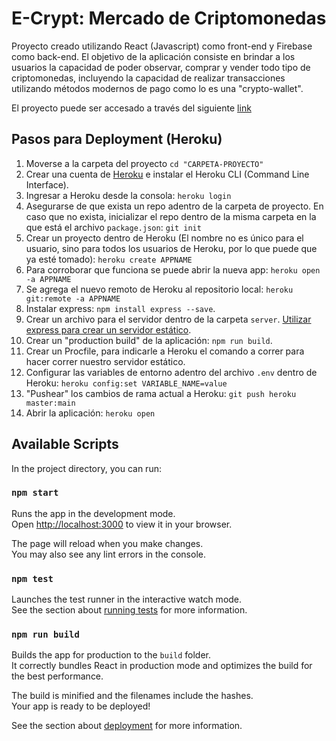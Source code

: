 # E-Crypt: Mercado de Criptomonedas

Proyecto creado utilizando React (Javascript) como front-end y Firebase como back-end. El objetivo de la aplicación consiste en brindar a los usuarios la capacidad de poder observar, comprar y vender todo tipo de criptomonedas, incluyendo la capacidad de realizar transacciones utilizando métodos modernos de pago como lo es una "crypto-wallet".

El proyecto puede ser accesado a través del siguiente [link](https://ecrypt-nc-g63.herokuapp.com/)

## Pasos para Deployment (Heroku)

1. Moverse a la carpeta del proyecto `cd "CARPETA-PROYECTO"`
2. Crear una cuenta de [Heroku](https://id.heroku.com/login) e instalar el Heroku CLI (Command Line Interface).
3. Ingresar a Heroku desde la consola: `heroku login`
4. Asegurarse de que exista un repo adentro de la carpeta de proyecto. En caso que no exista, inicializar el repo dentro de la misma carpeta en la que está el archivo `package.json`: `git init`
5. Crear un proyecto dentro de Heroku (El nombre no es único para el usuario, sino para todos los usuarios de Heroku, por lo que puede que ya esté tomado): `heroku create APPNAME`
6. Para corroborar que funciona se puede abrir la nueva app: `heroku open -a APPNAME`
7. Se agrega el nuevo remoto de Heroku al repositorio local: `heroku git:remote -a APPNAME`
8. Instalar express: `npm install express --save`.
9. Crear un archivo para el servidor dentro de la carpeta `server`. [Utilizar express para crear un servidor estático](https://betterprogramming.pub/how-to-deploy-your-react-app-to-heroku-aedc28b218ae).
10. Crear un "production build" de la aplicación: `npm run build`.
11. Crear un Procfile, para indicarle a Heroku el comando a correr para hacer correr nuestro servidor estático.
12. Configurar las variables de entorno adentro del archivo `.env` dentro de Heroku: `heroku config:set VARIABLE_NAME=value`
13. "Pushear" los cambios de rama actual a Heroku: `git push heroku master:main`
14. Abrir la aplicación: `heroku open`

## Available Scripts

In the project directory, you can run:

### `npm start`

Runs the app in the development mode.\
Open [http://localhost:3000](http://localhost:3000) to view it in your browser.

The page will reload when you make changes.\
You may also see any lint errors in the console.

### `npm test`

Launches the test runner in the interactive watch mode.\
See the section about [running tests](https://facebook.github.io/create-react-app/docs/running-tests) for more information.

### `npm run build`

Builds the app for production to the `build` folder.\
It correctly bundles React in production mode and optimizes the build for the best performance.

The build is minified and the filenames include the hashes.\
Your app is ready to be deployed!

See the section about [deployment](https://facebook.github.io/create-react-app/docs/deployment) for more information.